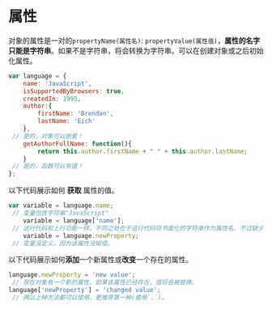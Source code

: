 # 属性
对象的属性是一对的`propertyName(属性名)`: `propertyValue(属性值)`，**属性的名字只能是字符串**。如果不是字符串，将会转换为字符串。可以在创建对象或之后初始化属性。
```js
var language = {
    name: 'JavaScript',
    isSupportedByBrowsers: true,
    createdIn: 1995,
    author:{
        firstName: 'Brendan',
        lastName: 'Eich'
    },
 // 是的，对象可以嵌套！
    getAuthorFullName: function(){
        return this.author.firstName + " " + this.author.lastName;
    }
 // 是的，函数可以有值！
};

```

以下代码展示如何 **获取** 属性的值。

```js
var variable = language.name;
 // 变量包含字符串"JavaScript"
    variable = language['name'];
 // 这行代码和上行功能一样。不同之处在于这行代码将书面化的字符串作为属性名，不过缺少可读性。
    variable = language.newProperty; 
 // 变量没定义，因为该属性没赋值。
```

以下代码展示如何**添加**一个新属性或**改变**一个存在的属性。
```js
language.newProperty = 'new value';
 // 现在对象有一个新的属性。如果该属性已经存在，值将会被替换。
language['newProperty'] = 'changed value';
 // 两以上种方法都可以使用，更推荐第一种(使用`.`)。
```
